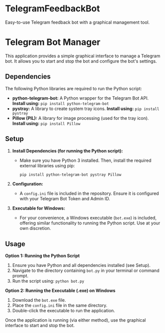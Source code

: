# TelegramFeedbackBot
Easy-to-use Telegram feedback bot with a graphical management tool.
# Telegram Bot Manager

This application provides a simple graphical interface to manage a Telegram bot. It allows you to start and stop the bot and configure the bot's settings.

## Dependencies

The following Python libraries are required to run the Python script:

-   **python-telegram-bot:** A Python wrapper for the Telegram Bot API. **Install using:** `pip install python-telegram-bot`
-   **pystray:** A library to create system tray icons. **Install using:** `pip install pystray`
-   **Pillow (PIL):** A library for image processing (used for the tray icon). **Install using:** `pip install Pillow`

## Setup

1.  **Install Dependencies (for running the Python script):**
    -   Make sure you have Python 3 installed. Then, install the required external libraries using pip:
        ```bash
        pip install python-telegram-bot pystray Pillow
        ```

2.  **Configuration:**
    -   A `config.ini` file is included in the repository. Ensure it is configured with your Telegram Bot Token and Admin ID.

3.  **Executable for Windows:**
    -   For your convenience, a Windows executable (`bot.exe`) is included, offering similar functionality to running the Python script. Use at your own discretion.

## Usage

**Option 1: Running the Python Script**

1.  Ensure you have Python and all dependencies installed (see Setup).
2.  Navigate to the directory containing `bot.py` in your terminal or command prompt.
3.  Run the script using: `python bot.py`

**Option 2: Running the Executable (.exe) on Windows**

1.  Download the `bot.exe` file.
2.  Place the `config.ini` file in the same directory.
3.  Double-click the executable to run the application.

Once the application is running (via either method), use the graphical interface to start and stop the bot.
